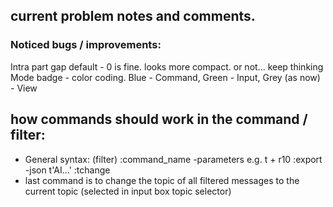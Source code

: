 ## current problem notes and comments.

### Noticed bugs / improvements:
Intra part gap default - 0 is fine. looks more compact. or not... keep thinking
Mode badge - color coding. Blue - Command, Green - Input, Grey (as now) - View


## how commands should work in the command / filter:

- General syntax:
(filter) :command_name -parameters
e.g.
t + r10 :export -json
t'AI...' :tchange 
- last command is to change the topic of all filtered messages to the current topic (selected in input box topic selector)


